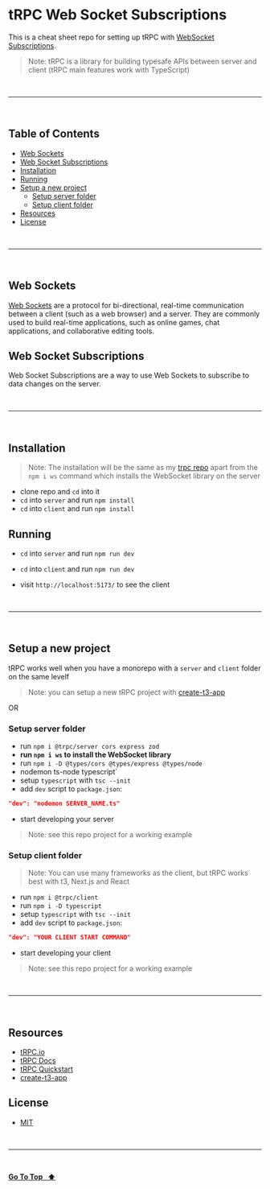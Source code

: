 # tRPC Web Socket Subscriptions

This is a cheat sheet repo for setting up tRPC with [WebSocket Subscriptions](https://trpc.io/docs/subscriptions).

> Note: tRPC is a library for building typesafe APIs between server and client (tRPC main features work with TypeScript)

&nbsp;

---

&nbsp;

## Table of Contents

- [Web Sockets](#web-sockets)
- [Web Socket Subscriptions](#web-socket-subscriptions)
- [Installation](#installation)
- [Running](#running)
- [Setup a new project](#setup-a-new-project)
  - [Setup server folder](#setup-server-folder)
  - [Setup client folder](#setup-client-folder)
- [Resources](#resources)
- [License](#license)

&nbsp;

---

&nbsp;

## Web Sockets

[Web Sockets](https://developer.mozilla.org/en-US/docs/Web/API/WebSockets_API) are a protocol for bi-directional, real-time communication between a client (such as a web browser) and a server. They are commonly used to build real-time applications, such as online games, chat applications, and collaborative editing tools.

## Web Socket Subscriptions

Web Socket Subscriptions are a way to use Web Sockets to subscribe to data changes on the server.

&nbsp;

---

&nbsp;

## Installation

> Note: The installation will be the same as my [trpc repo](https://github.com/emanuelefavero/trpc) apart from the `npm i ws` command which installs the WebSocket library on the server

- clone repo and `cd` into it
- `cd` into `server` and run `npm install`
- `cd` into `client` and run `npm install`

## Running

- `cd` into `server` and run `npm run dev`
- `cd` into `client` and run `npm run dev`

- visit `http://localhost:5173/` to see the client

&nbsp;

---

&nbsp;

## Setup a new project

tRPC works well when you have a monorepo with a `server` and `client` folder on the same levelf

> Note: you can setup a new tRPC project with [create-t3-app](https://create.t3.gg/)

OR

### Setup server folder

- run `npm i @trpc/server cors express zod`
- **run `npm i ws` to install the WebSocket library**
- run `npm i -D @types/cors @types/express @types/node`
- nodemon ts-node typescript`
- setup `typescript` with `tsc --init`
- add `dev` script to `package.json`:

```json
"dev": "nodemon SERVER_NAME.ts"
```

- start developing your server

> Note: see this repo project for a working example

### Setup client folder

> Note: You can use many frameworks as the client, but tRPC works best with t3, Next.js and React

- run `npm i @trpc/client`
- run `npm i -D typescript`
- setup `typescript` with `tsc --init`
- add `dev` script to `package.json`:

```json
"dev": "YOUR CLIENT START COMMAND"
```

- start developing your client

> Note: see this repo project for a working example

&nbsp;

---

&nbsp;

## Resources

- [tRPC.io](https://trpc.io/)
- [tRPC Docs](https://trpc.io/docs)
- [tRPC Quickstart](https://trpc.io/docs/quickstart)
- [create-t3-app](https://create.t3.gg/)

## License

- [MIT](LICENSE.md)

&nbsp;

---

&nbsp;

[**Go To Top &nbsp; ⬆️**](#trpc-web-socket-subscriptions)
